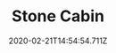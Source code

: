 ---
templateKey: blog-post
title: Stone Cabin
type: building
description: A home for a friend! Subsidized by the town agricultural fund.
featuredpost: false
date: 2020-02-21T14:54:54.711Z
featuredimage: /img/Stone_Cabin.png
cost: 100
footprint: 5x3
source: Robin
tags:
  - Stone (10)
---